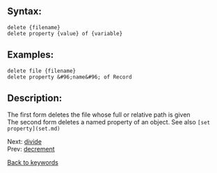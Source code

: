 ## Syntax:
`delete {filename}`  
`delete property {value} of {variable}`
## Examples:
`delete file {filename}`  
`delete property &#96;name&#96; of Record`
## Description:
The first form deletes the file whose full or relative path is given  
The second form deletes a named property of an object. See also `[set property](set.md)`

Next: [divide](divide.md)  
Prev: [decrement](decrement.md)

[Back to keywords](../keywords.md)
